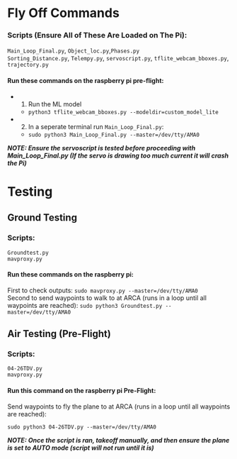 # Fly Off Commands
### Scripts (Ensure All of These Are Loaded on The Pi):
`Main_Loop_Final.py`, `Object_loc.py`,`Phases.py`  
`Sorting_Distance.py`, `Telempy.py`, 
`servoscript.py`, `tflite_webcam_bboxes.py`, `trajectory.py`  

#### Run these commands on the raspberry pi pre-flight:
- 1. Run the ML model
  - `python3 tflite_webcam_bboxes.py --modeldir=custom_model_lite`
- 2. In a seperate terminal run `Main_Loop_Final.py`:
  - `sudo python3 Main_Loop_Final.py --master=/dev/tty/AMA0`

***NOTE: Ensure the servoscript is tested before proceeding with Main_Loop_Final.py (If the servo is drawing too much current it will crash the Pi)***

# Testing 
## Ground Testing 
### Scripts:
`Groundtest.py`  
`mavproxy.py`
#### Run these commands on the raspberry pi:
First to check outputs:
`sudo mavproxy.py --master=/dev/tty/AMA0`  
Second to send waypoints to walk to at ARCA (runs in a loop until 
all waypoints are reached):
`sudo python3 Groundtest.py --master=/dev/tty/AMA0`

## Air Testing (Pre-Flight)
### Scripts:
`04-26TDV.py`  
`mavproxy.py`
#### Run this command on the raspberry pi Pre-Flight: 
Send waypoints to fly the plane to at ARCA (runs in a loop until 
all waypoints are reached):

`sudo python3 04-26TDV.py --master=/dev/tty/AMA0`

***NOTE: Once the script is ran, takeoff manually, and then ensure 
the plane is set to AUTO mode (script will not run until it is)***
